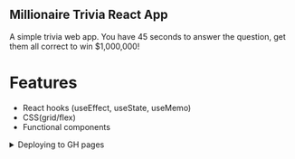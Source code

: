## Millionaire Trivia React App

A simple trivia web app. You have 45 seconds to answer the question, get them all correct to win $1,000,000!

# Features
- React hooks (useEffect, useState, useMemo)
- CSS(grid/flex)
- Functional components

<details>
    <summary>Deploying to GH pages</summary>
    Steps:
    <ul>
        <li>(Inside your project folder) npm install gh-pages --save-dev</li>
        <li>(Add to your package.json) "homepage": "http://andrwphm.github.io/name-of-porject"</li>
        <li>(Add scripts) "predeploy": "npm run build"</li>
        <li>(Add scripts) "deploy": "gh-pages -d build"</li>
        <li>(Run) npm run deploy</li>
    </ul>
</details>
